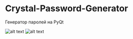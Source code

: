 # Crystal-Password-Generator

Генератор паролей на PyQt


![alt text](https://github.com/pj-crystal/Crystal-Password-Generator/blob/main/3.png?raw=true)
![alt text](https://github.com/pj-crystal/Crystal-Password-Generator/blob/main/3.png?raw=true)
